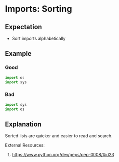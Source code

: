 # Imports: Sorting

## Expectation
- Sort imports alphabetically

## Example

### Good
```python
import os
import sys
```

### Bad
```python
import sys
import os
```

## Explanation
Sorted lists are quicker and easier to read and search.

External Resources:
 1. https://www.python.org/dev/peps/pep-0008/#id23
